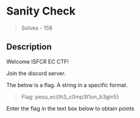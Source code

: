 # Sanity Check 
> Solves - 158

## Description

Welcome ISFCR EC CTF!

Join the discord server.

The below is a flag. A string in a specific format.

> Flag: pesu_ec{th3_c0mp3t1on_b3gin5}

Enter the flag in the text box below to obtain points
